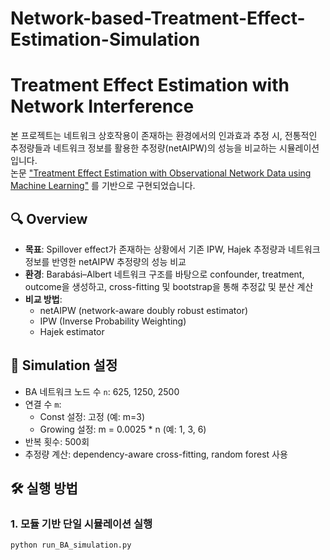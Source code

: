 # Network-based-Treatment-Effect-Estimation-Simulation

# Treatment Effect Estimation with Network Interference

본 프로젝트는 네트워크 상호작용이 존재하는 환경에서의 인과효과 추정 시, 전통적인 추정량들과 네트워크 정보를 활용한 추정량(netAIPW)의 성능을 비교하는 시뮬레이션입니다.  
논문 ["Treatment Effect Estimation with Observational Network Data using Machine Learning"](https://arxiv.org/abs/2201.13268) 를 기반으로 구현되었습니다.

## 🔍 Overview

- **목표**: Spillover effect가 존재하는 상황에서 기존 IPW, Hajek 추정량과 네트워크 정보를 반영한 netAIPW 추정량의 성능 비교
- **환경**: Barabási–Albert 네트워크 구조를 바탕으로 confounder, treatment, outcome을 생성하고, cross-fitting 및 bootstrap을 통해 추정값 및 분산 계산
- **비교 방법**:  
  - netAIPW (network-aware doubly robust estimator)  
  - IPW (Inverse Probability Weighting)  
  - Hajek estimator

## 🧪 Simulation 설정

- BA 네트워크 노드 수 `n`: 625, 1250, 2500
- 연결 수 `m`: 
  - Const 설정: 고정 (예: m=3)
  - Growing 설정: m = 0.0025 * n (예: 1, 3, 6)
- 반복 횟수: 500회
- 추정량 계산: dependency-aware cross-fitting, random forest 사용

## 🛠 실행 방법

### 1. 모듈 기반 단일 시뮬레이션 실행
```bash
python run_BA_simulation.py
